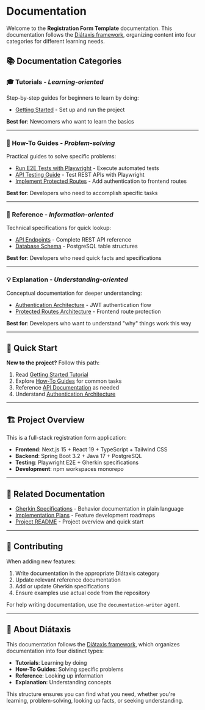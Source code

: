 # Documentation

Welcome to the **Registration Form Template** documentation. This documentation follows the [Diátaxis framework](https://diataxis.fr/), organizing content into four categories for different learning needs.

## 📚 Documentation Categories

### 🎓 Tutorials - *Learning-oriented*

Step-by-step guides for beginners to learn by doing:

- [Getting Started](./tutorials/getting-started.md) - Set up and run the project

**Best for**: Newcomers who want to learn the basics

---

### 🔧 How-To Guides - *Problem-solving*

Practical guides to solve specific problems:

- [Run E2E Tests with Playwright](./how-to/run-e2e-tests.md) - Execute automated tests
- [API Testing Guide](./how-to/api-testing.md) - Test REST APIs with Playwright
- [Implement Protected Routes](./how-to/implement-protected-routes.md) - Add authentication to frontend routes

**Best for**: Developers who need to accomplish specific tasks

---

### 📖 Reference - *Information-oriented*

Technical specifications for quick lookup:

- [API Endpoints](./reference/api-endpoints.md) - Complete REST API reference
- [Database Schema](./reference/database-schema.md) - PostgreSQL table structures

**Best for**: Developers who need quick facts and specifications

---

### 💡 Explanation - *Understanding-oriented*

Conceptual documentation for deeper understanding:

- [Authentication Architecture](./explanation/authentication-architecture.md) - JWT authentication flow
- [Protected Routes Architecture](./explanation/protected-routes-architecture.md) - Frontend route protection

**Best for**: Developers who want to understand "why" things work this way

---

## 🚀 Quick Start

**New to the project?** Follow this path:

1. Read [Getting Started Tutorial](./tutorials/getting-started.md)
2. Explore [How-To Guides](./how-to/) for common tasks
3. Reference [API Documentation](./reference/api-endpoints.md) as needed
4. Understand [Authentication Architecture](./explanation/authentication-architecture.md)

---

## 🏗️ Project Overview

This is a full-stack registration form application:

- **Frontend**: Next.js 15 + React 19 + TypeScript + Tailwind CSS
- **Backend**: Spring Boot 3.2 + Java 17 + PostgreSQL
- **Testing**: Playwright E2E + Gherkin specifications
- **Development**: npm workspaces monorepo

---

## 📂 Related Documentation

- [Gherkin Specifications](../specs/README.md) - Behavior documentation in plain language
- [Implementation Plans](../plans/README.md) - Feature development roadmaps
- [Project README](../README.md) - Project overview and quick start

---

## 🤝 Contributing

When adding new features:

1. Write documentation in the appropriate Diátaxis category
2. Update relevant reference documentation
3. Add or update Gherkin specifications
4. Ensure examples use actual code from the repository

For help writing documentation, use the `documentation-writer` agent.

---

## 📖 About Diátaxis

This documentation follows the [Diátaxis framework](https://diataxis.fr/), which organizes documentation into four distinct types:

- **Tutorials**: Learning by doing
- **How-To Guides**: Solving specific problems
- **Reference**: Looking up information
- **Explanation**: Understanding concepts

This structure ensures you can find what you need, whether you're learning, problem-solving, looking up facts, or seeking understanding.

